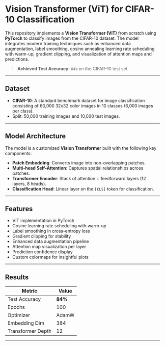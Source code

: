 # Vision Transformer (ViT) for CIFAR-10 Classification

This repository implements a **Vision Transformer (ViT)** from scratch using **PyTorch** to classify images from the CIFAR-10 dataset. The model integrates modern training techniques such as enhanced data augmentation, label smoothing, cosine annealing learning rate scheduling with warm-up, gradient clipping, and visualization of attention maps and predictions.

> **Achieved Test Accuracy:** `84%` on the CIFAR-10 test set.

---

##  Dataset

- **CIFAR-10**: A standard benchmark dataset for image classification consisting of 60,000 32x32 color images in 10 classes (6,000 images per class).
- Split: 50,000 training images and 10,000 test images.

---

## Model Architecture

The model is a customized **Vision Transformer** built with the following key components:

- **Patch Embedding**: Converts image into non-overlapping patches.
- **Multi-head Self-Attention**: Captures spatial relationships across patches.
- **Transformer Encoder**: Stack of attention + feedforward layers (12 layers, 8 heads).
- **Classification Head**: Linear layer on the `[CLS]` token for classification.

---

##  Features

- ViT implementation in PyTorch  
- Cosine learning rate scheduling with warm-up  
- Label smoothing in cross-entropy loss  
- Gradient clipping for stability  
- Enhanced data augmentation pipeline  
- Attention map visualization per layer  
- Prediction confidence display  
- Custom colormaps for insightful plots

---

## Results

| Metric         | Value   |
|----------------|---------|
| Test Accuracy  | **84%** |
| Epochs         | 100     |
| Optimizer      | AdamW   |
| Embedding Dim  | 384     |
| Transformer Depth | 12  |

---

